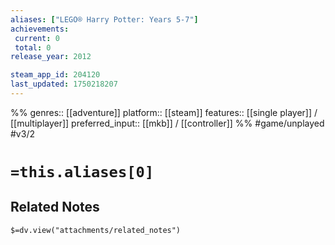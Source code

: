 ```yaml
---
aliases: ["LEGO® Harry Potter: Years 5-7"]
achievements:
 current: 0
 total: 0
release_year: 2012

steam_app_id: 204120
last_updated: 1750218207
---
```

%%
genres:: [[adventure]]
platform:: [[steam]]
features:: [[single player]] / [[multiplayer]]
preferred_input:: [[mkb]] / [[controller]]
%%
#game/unplayed
#v3/2

# `=this.aliases[0]`
## Related Notes
`$=dv.view("attachments/related_notes")`
